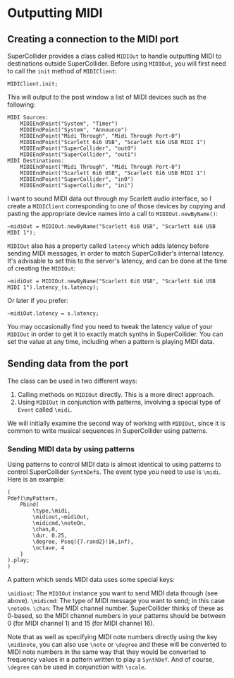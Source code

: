 # Outputting MIDI

## Creating a connection to the MIDI port

SuperCollider provides a class called `MIDIOut` to handle outputting MIDI to destinations outside SuperCollider. Before using `MIDIOut`, you will first need to call the `init` method of `MIDIClient`:

```
MIDIClient.init;
```

This will output to the post window a list of MIDI devices such as the following:

```
MIDI Sources:
	MIDIEndPoint("System", "Timer")
	MIDIEndPoint("System", "Announce")
	MIDIEndPoint("Midi Through", "Midi Through Port-0")
	MIDIEndPoint("Scarlett 6i6 USB", "Scarlett 6i6 USB MIDI 1")
	MIDIEndPoint("SuperCollider", "out0")
	MIDIEndPoint("SuperCollider", "out1")
MIDI Destinations:
	MIDIEndPoint("Midi Through", "Midi Through Port-0")
	MIDIEndPoint("Scarlett 6i6 USB", "Scarlett 6i6 USB MIDI 1")
	MIDIEndPoint("SuperCollider", "in0")
	MIDIEndPoint("SuperCollider", "in1")
```

I want to sound MIDI data out through my Scarlett audio interface, so I create a `MIDIClient` corresponding to one of those devices by copying and pasting the appropriate device names into a call to `MIDIOut.newByName()`:

```
~midiOut = MIDIOut.newByName("Scarlett 6i6 USB", "Scarlett 6i6 USB MIDI 1");
```

`MIDIOut` also has a property called `latency` which adds latency before sending MIDI messages, in order to match SuperCollider's internal latency. It's advisable to set this to the server's latency, and can be done at the time of creating the `MIDIOut`:

```
~midiOut = MIDIOut.newByName("Scarlett 6i6 USB", "Scarlett 6i6 USB MIDI 1").latency_(s.latency);
```

Or later if you prefer:

```
~midiOut.latency = s.latency;
```

You may occasionally find you need to tweak the latency value of your `MIDIOut` in order to get it to exactly match synths in SuperCollider. You can set the value at any time, including when a pattern is playing MIDI data.

## Sending data from the port

The class can be used in two different ways:
1. Calling methods on `MIDIOut` directly. This is a more direct approach.
1. Using `MIDIOut` in conjunction with patterns, involving a special type of `Event` called `\midi`.

We will initially examine the second way of working with `MIDIOut`, since it is common to write musical sequences in SuperCollider using patterns.

### Sending MIDI data by using patterns

Using patterns to control MIDI data is almost identical to using patterns to control SuperCollider `SynthDef`s. The event type you need to use is `\midi`. Here is an example:

```
(
Pdef(\myPattern,
	Pbind(
		\type,\midi,
		\midiout,~midiOut,
		\midicmd,\noteOn,
		\chan,0,
		\dur, 0.25,
		\degree, Pseq({7.rand2}!16,inf),
		\octave, 4
	)
).play;
)
```
A pattern which sends MIDI data uses some special keys:

`\midiout`: The `MIDIOut` instance you want to send MIDI data through (see above).
`\midicmd`: The type of MIDI message you want to send; in this case `\noteOn`.
`\chan`: The MIDI channel number. SuperCollider thinks of these as 0-based, so the MIDI channel numbers in your patterns should be between 0 (for MIDI channel 1) and 15 (for MIDI channel 16).

Note that as well as specifying MIDI note numbers directly using the key `\midinote`, you can also use `\note` or `\degree` and these will be converted to MIDI note numbers in the same way that they would be converted to frequency values in a pattern written to play a `SynthDef`. And of course, `\degree` can be used in conjunction with `\scale`.